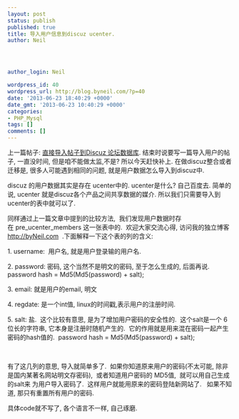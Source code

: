 ```yaml
---
layout: post
status: publish
published: true
title: 导入用户信息到discuz ucenter.
author: Neil




author_login: Neil

wordpress_id: 40
wordpress_url: http://blog.byneil.com/?p=40
date: '2013-06-23 18:40:29 +0000'
date_gmt: '2013-06-23 10:40:29 +0000'
categories:
- PHP_Mysql
tags: []
comments: []
---
```

<p>上一篇帖子:&nbsp;<a title="http://blog.byneil.com/%E7%9B%B4%E6%8E%A5%E5%AF%BC%E5%85%A5%E5%B8%96%E5%AD%90%E5%88%B0discuz-%E8%AE%BA%E5%9D%9B%E6%95%B0%E6%8D%AE%E5%BA%93/" href="http://blog.byneil.com/%E7%9B%B4%E6%8E%A5%E5%AF%BC%E5%85%A5%E5%B8%96%E5%AD%90%E5%88%B0discuz-%E8%AE%BA%E5%9D%9B%E6%95%B0%E6%8D%AE%E5%BA%93/" target="_blank">直接导入帖子到Discuz 论坛数据库</a>. 结束时说要写一篇导入用户的帖子, 一直没时间, 但是咱不能做太监,不是? 所以今天赶快补上. 在做discuz整合或者迁移是, 很多人可能遇到相同的问题, 就是用户数据怎么导入到discuz中.</p>
<p>discuz 的用户数据其实是存在 ucenter中的. ucenter是什么? 自己百度去. 简单的说, ucenter 就是discuz各个产品之间共享数据的媒介. 所以我们只需要导入到ucenter的表中就可以了.</p>
<p>同样通过上一篇文章中提到的比较方法, &nbsp;我们发现用户数据时存在&nbsp;pre_ucenter_members 这一张表中的. &nbsp;欢迎大家交流心得, 访问我的独立博客 <a title="http://byNeil.com" href="http://byNeil.com" target="_blank">http://byNeil.com</a>&nbsp;&nbsp;.下面解释一下这个表的列的含义:</p>
<p>1.&nbsp;username: &nbsp;用户名, 就是用户登录输的用户名.</p>
<p>2.&nbsp;password: 密码, 这个当然不是明文的密码, 至于怎么生成的, 后面再说. password hash =&nbsp;Md5(Md5(password) + salt);</p>
<p>3.&nbsp;email: 就是用户的email, 明文</p>
<p>4.&nbsp;regdate: 是一个int值, linux的时间戳,表示用户的注册时间.</p>
<p>5.&nbsp;salt: 盐. &nbsp;这个比较有意思, 是为了增加用户密码的安全性的. &nbsp;这个salt是一个 6位长的字符串, 它本身是注册时随机产生的. &nbsp;它的作用就是用来混在密码一起产生密码的hash值的. &nbsp;password hash =&nbsp;Md5(Md5(password) + salt);</p>
<p>&nbsp;</p>
<p>有了这几列的意思, 导入就简单多了. &nbsp;如果你知道原来用户的密码(不太可能, 除非是国内某著名网站明文存密码), &nbsp;或者知道用户密码的 MD5值, &nbsp;就可以用自己生成的salt来 为用户导入密码了. &nbsp;这样用户就能用原来的密码登陆新网站了. &nbsp; 如果不知道, 那只有重置所有用户的密码.</p>
<p>具体code就不写了, 各个语言不一样, 自己琢磨.</p>
<p>&nbsp;</p>
<p>&nbsp;</p>
<p>&nbsp;</p>
<p>&nbsp;</p>
